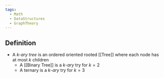 ```yaml
---
tags:
  - Math
  - DataStructures
  - GraphTheory
---
```

## Definition
- A *$k$-ary tree* is an ordered oriented rooted [[Tree]] where each node has at most $k$ children
	- A [[Binary Tree]] is a $k$-*ary* try for $k = 2$
	- A ternary is a $k$-*ary* try for $k = 3$